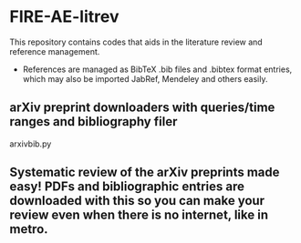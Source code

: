 # FIRE-AE-litrev

This repository contains codes that aids in the literature review and reference management.

- References are managed as BibTeX .bib files and .bibtex format entries, which may also be imported JabRef, Mendeley and others easily.

## arXiv preprint downloaders with queries/time ranges and bibliography filer

arxivbib.py

## Systematic review of the arXiv preprints made easy! PDFs and bibliographic entries are downloaded with this so you can make your review even when there is no internet, like in metro.